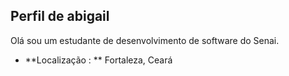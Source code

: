 ## Perfil de abigail

Olá sou um estudante de desenvolvimento de software do Senai.

- **Localização : ** Fortaleza, Ceará
